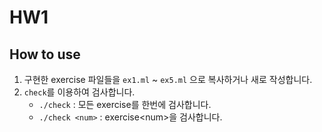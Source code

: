 # HW1
## How to use
1. 구현한 exercise 파일들을 `ex1.ml` ~ `ex5.ml` 으로 복사하거나 새로 작성합니다.
2. `check`를 이용하여 검사합니다.
    - `./check` : 모든 exercise를 한번에 검사합니다.
    - `./check <num>` : exercise\<num\>을 검사합니다.

